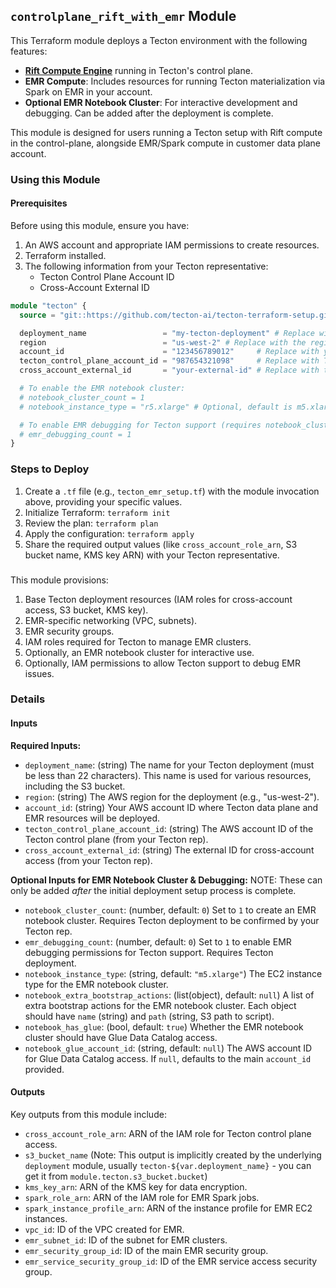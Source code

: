 ## `controlplane_rift_with_emr` Module

This Terraform module deploys a Tecton environment with the following features:
*   [**Rift Compute Engine**](https://docs.tecton.ai/docs/concepts/compute-in-tecton#rift) running in Tecton's control plane.
*   **EMR Compute**: Includes resources for running Tecton materialization via Spark on EMR in your account.
*   **Optional EMR Notebook Cluster**: For interactive development and debugging. Can be added after the deployment is complete.

This module is designed for users running a Tecton setup with Rift compute in the control-plane, alongside EMR/Spark compute in customer data plane account.

### Using this Module

#### Prerequisites

Before using this module, ensure you have:
1.  An AWS account and appropriate IAM permissions to create resources.
2.  Terraform installed.
3.  The following information from your Tecton representative:
    *   Tecton Control Plane Account ID
    *   Cross-Account External ID


```terraform
module "tecton" {
  source = "git::https://github.com/tecton-ai/tecton-terraform-setup.git//samples/controlplane_rift_with_emr"

  deployment_name                 = "my-tecton-deployment" # Replace with the deployment name agreed with Tecton
  region                          = "us-west-2" # Replace with the region your account/Tecton deployment will use
  account_id                      = "123456789012"     # Replace with your AWS Account ID
  tecton_control_plane_account_id = "987654321098"     # Replace with Tecton's Control Plane Account ID
  cross_account_external_id       = "your-external-id" # Replace with the External ID from Tecton

  # To enable the EMR notebook cluster:
  # notebook_cluster_count = 1
  # notebook_instance_type = "r5.xlarge" # Optional, default is m5.xlarge

  # To enable EMR debugging for Tecton support (requires notebook_cluster_count = 1):
  # emr_debugging_count = 1
}
```

### Steps to Deploy

1.  Create a `.tf` file (e.g., `tecton_emr_setup.tf`) with the module invocation above, providing your specific values.
2.  Initialize Terraform: `terraform init`
3.  Review the plan: `terraform plan`
4.  Apply the configuration: `terraform apply`
5.  Share the required output values (like `cross_account_role_arn`, S3 bucket name, KMS key ARN) with your Tecton representative. 

### 

This module provisions:
1.  Base Tecton deployment resources (IAM roles for cross-account access, S3 bucket, KMS key).
2.  EMR-specific networking (VPC, subnets).
3.  EMR security groups.
4.  IAM roles required for Tecton to manage EMR clusters.
5.  Optionally, an EMR notebook cluster for interactive use.
6.  Optionally, IAM permissions to allow Tecton support to debug EMR issues.

### Details

#### Inputs

**Required Inputs:**

*   `deployment_name`: (string) The name for your Tecton deployment (must be less than 22 characters). This name is used for various resources, including the S3 bucket.
*   `region`: (string) The AWS region for the deployment (e.g., "us-west-2").
*   `account_id`: (string) Your AWS account ID where Tecton data plane and EMR resources will be deployed.
*   `tecton_control_plane_account_id`: (string) The AWS account ID of the Tecton control plane (from your Tecton rep).
*   `cross_account_external_id`: (string) The external ID for cross-account access (from your Tecton rep).

**Optional Inputs for EMR Notebook Cluster & Debugging:**
NOTE: These can only be added _after_ the initial deployment setup process is complete.

*   `notebook_cluster_count`: (number, default: `0`) Set to `1` to create an EMR notebook cluster. Requires Tecton deployment to be confirmed by your Tecton rep.
*   `emr_debugging_count`: (number, default: `0`) Set to `1` to enable EMR debugging permissions for Tecton support. Requires Tecton deployment.
*   `notebook_instance_type`: (string, default: `"m5.xlarge"`) The EC2 instance type for the EMR notebook cluster.
*   `notebook_extra_bootstrap_actions`: (list(object), default: `null`) A list of extra bootstrap actions for the EMR notebook cluster. Each object should have `name` (string) and `path` (string, S3 path to script).
*   `notebook_has_glue`: (bool, default: `true`) Whether the EMR notebook cluster should have Glue Data Catalog access.
*   `notebook_glue_account_id`: (string, default: `null`) The AWS account ID for Glue Data Catalog access. If `null`, defaults to the main `account_id` provided.

#### Outputs

Key outputs from this module include:

*   `cross_account_role_arn`: ARN of the IAM role for Tecton control plane access.
*   `s3_bucket_name` (Note: This output is implicitly created by the underlying `deployment` module, usually `tecton-${var.deployment_name}` - you can get it from `module.tecton.s3_bucket.bucket`)
*   `kms_key_arn`: ARN of the KMS key for data encryption.
*   `spark_role_arn`: ARN of the IAM role for EMR Spark jobs.
*   `spark_instance_profile_arn`: ARN of the instance profile for EMR EC2 instances.
*   `vpc_id`: ID of the VPC created for EMR.
*   `emr_subnet_id`: ID of the subnet for EMR clusters.
*   `emr_security_group_id`: ID of the main EMR security group.
*   `emr_service_security_group_id`: ID of the EMR service access security group.

